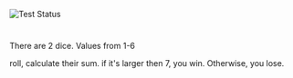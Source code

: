 ![Test Status](../../workflows/test/badge.svg)

# 


There are 2 dice. Values from 1-6

roll, calculate their sum. if it's larger then 7, you win. Otherwise, you lose.
